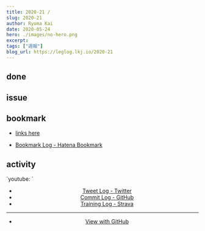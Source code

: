 ```yaml
---
title: 2020-21 / 
slug: 2020-21
author: Ryoma Kai
date: 2020-05-24
hero: ./images/no-hero.png
excerpt: 
tags: ["週報"]
blog_url: https://leglog.lkj.io/2020-21
---
```


<!--greeting here-->

## done

### 

## issue

### 

## bookmark

- [links here]()


- [Bookmark Log - Hatena Bookmark](https://b.hatena.ne.jp/Ryo_K/bookmark)

## activity

<Tweet tweetLink="" align="center" />
<Instagram instagramId="" />
`youtube: `

- [Tweet Log - Twitter](https://twitter.com/search?q=(from%3Alegnoh)%20until%3A2020-05-24%20since%3A2020-05-18%20-filter%3Areplies&src=typed_query)
- [Commit Log - GitHub](https://github.com/legnoh?tab=overview&from=2020-05-18&to=2020-05-24)
- [Training Log - Strava](https://www.strava.com/athletes/47349424/training/log)

----

- [View with GitHub](https://github.com/legnoh/leglog/blob/master/content/posts/202x/2020/21/index.md)
